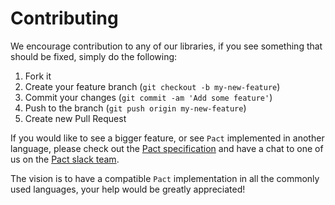 # Contributing

We encourage contribution to any of our libraries, if you see something that should be fixed,
simply do the following:

1. Fork it
2. Create your feature branch (`git checkout -b my-new-feature`)
3. Commit your changes (`git commit -am 'Add some feature'`)
4. Push to the branch (`git push origin my-new-feature`)
5. Create new Pull Request

If you would like to see a bigger feature, or see `Pact` implemented in another
language, please check out the [Pact specification](https://github.com/pact-foundation/pact-specification) and have a chat to one of us on the [Pact slack team](http://slack.pact.io).

The vision is to have a compatible `Pact` implementation in all the commonly used languages, your help would be greatly appreciated!

